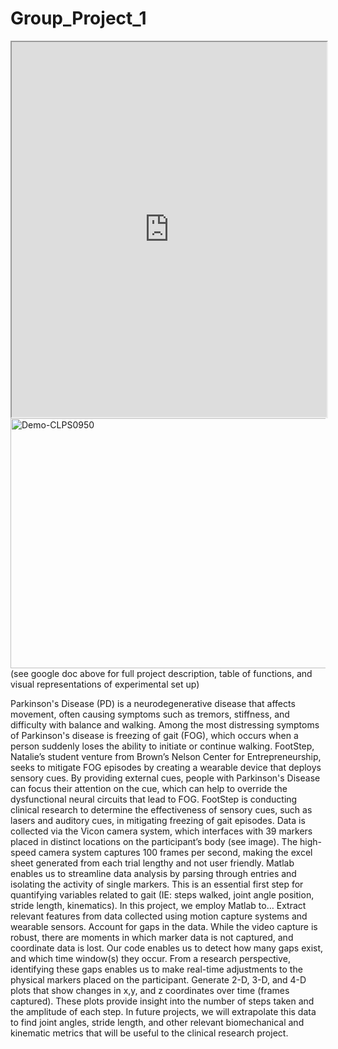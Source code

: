 # Group_Project_1
<iframe src="https://docs.google.com/document/d/e/2PACX-1vQOtV8VLusCPOMN7dLhsYnmY91HE9IwB-VPb-xcpM5pbHWaTZWEtk_vYTQDS-zl-LiI-8coXY9DMFS3/pub?embedded=true" width="100%" height="600"></iframe>
<img src="Demo-CLPS0950.gif" alt="Demo-CLPS0950" width="600" height="400">
(see google doc above for full project description, table of functions, and visual representations of experimental set up) 

Parkinson's Disease (PD) is a neurodegenerative disease that affects movement, often causing symptoms such as tremors, stiffness, and difficulty with balance and walking. Among the most distressing symptoms of Parkinson's disease is freezing of gait (FOG), which occurs when a person suddenly loses the ability to initiate or continue walking.
FootStep, Natalie’s student venture from Brown’s Nelson Center for Entrepreneurship, seeks to mitigate FOG episodes by creating a wearable device that deploys sensory cues. By providing external cues, people with Parkinson's Disease can focus their attention on the cue, which can help to override the dysfunctional neural circuits that lead to FOG.
FootStep is conducting clinical research to determine the effectiveness of sensory cues, such as lasers and auditory cues, in mitigating freezing of gait episodes. Data is collected via the Vicon camera system, which interfaces with 39 markers placed in distinct locations on the participant’s body (see image). The high-speed camera system captures 100 frames per second, making the excel sheet generated from each trial lengthy and not user friendly. 
Matlab enables us to streamline data analysis by parsing through entries and isolating the activity of single markers. This is an essential first step for quantifying variables related to gait (IE: steps walked, joint angle position, stride length, kinematics). 
In this project, we employ Matlab to…
Extract relevant features from data collected using motion capture systems and wearable sensors. 
Account for gaps in the data. While the video capture is robust, there are moments in which marker data is not captured, and coordinate data is lost. Our code enables us to detect how many gaps exist, and which time window(s) they occur. From a research perspective, identifying these gaps enables us to make real-time adjustments to the physical markers placed on the participant. 
Generate 2-D, 3-D, and 4-D plots that show changes in x,y, and z coordinates over time (frames captured). These plots provide insight into the number of steps taken and the amplitude of each step. In future projects, we will extrapolate this data to find joint angles, stride length, and other relevant biomechanical and kinematic metrics that will be useful to the clinical research project. 



